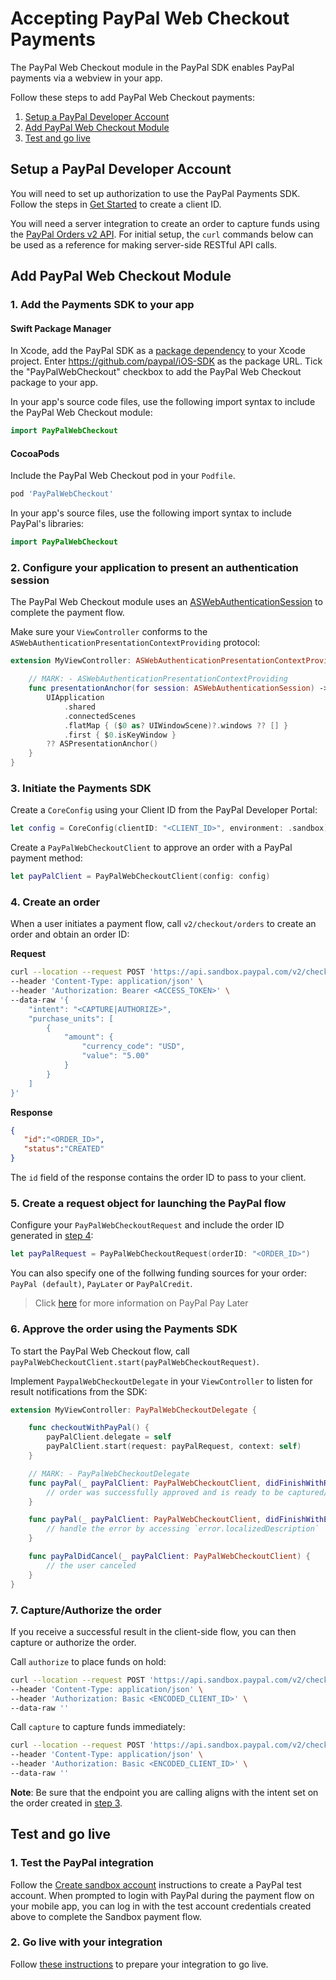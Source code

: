 # Accepting PayPal Web Checkout Payments

The PayPal Web Checkout module in the PayPal SDK enables PayPal payments via a webview in your app.

Follow these steps to add PayPal Web Checkout payments:

1. [Setup a PayPal Developer Account](#setup-a-paypal-developer-account)
1. [Add PayPal Web Checkout Module](#add-paypal-web-checkout-module)
1. [Test and go live](#test-and-go-live)

## Setup a PayPal Developer Account

You will need to set up authorization to use the PayPal Payments SDK. 
Follow the steps in [Get Started](https://developer.paypal.com/api/rest/#link-getstarted) to create a client ID. 

You will need a server integration to create an order to capture funds using the [PayPal Orders v2 API](https://developer.paypal.com/docs/api/orders/v2). 
For initial setup, the `curl` commands below can be used as a reference for making server-side RESTful API calls.

## Add PayPal Web Checkout Module

### 1. Add the Payments SDK  to your app

#### Swift Package Manager

In Xcode, add the PayPal SDK as a [package dependency](https://developer.apple.com/documentation/swift_packages/adding_package_dependencies_to_your_app) to your Xcode project. Enter https://github.com/paypal/iOS-SDK as the package URL. Tick the "PayPalWebCheckout" checkbox to add the PayPal Web Checkout package to your app.

In your app's source code files, use the following import syntax to include the PayPal Web Checkout module:

```swift
import PayPalWebCheckout
```

#### CocoaPods

Include the PayPal Web Checkout pod in your `Podfile`.

```ruby
pod 'PayPalWebCheckout'
```

In your app's source files, use the following import syntax to include PayPal's libraries:

```swift
import PayPalWebCheckout
```

### 2. Configure your application to present an authentication session

The PayPal Web Checkout module uses an [ASWebAuthenticationSession](https://developer.apple.com/documentation/authenticationservices/aswebauthenticationsession) to complete the payment flow.

Make sure your `ViewController` conforms to the `ASWebAuthenticationPresentationContextProviding` protocol:

```swift
extension MyViewController: ASWebAuthenticationPresentationContextProviding {

    // MARK: - ASWebAuthenticationPresentationContextProviding
    func presentationAnchor(for session: ASWebAuthenticationSession) -> ASPresentationAnchor {
        UIApplication
            .shared
            .connectedScenes
            .flatMap { ($0 as? UIWindowScene)?.windows ?? [] }
            .first { $0.isKeyWindow }
        ?? ASPresentationAnchor()
    }
}
```

### 3. Initiate the Payments SDK

Create a `CoreConfig` using your Client ID from the PayPal Developer Portal:

```swift
let config = CoreConfig(clientID: "<CLIENT_ID>", environment: .sandbox)
```

Create a `PayPalWebCheckoutClient` to approve an order with a PayPal payment method:

```swift
let payPalClient = PayPalWebCheckoutClient(config: config)
```

### 4. Create an order


When a user initiates a payment flow, call `v2/checkout/orders` to create an order and obtain an order ID:

**Request**
```bash
curl --location --request POST 'https://api.sandbox.paypal.com/v2/checkout/orders/' \
--header 'Content-Type: application/json' \
--header 'Authorization: Bearer <ACCESS_TOKEN>' \
--data-raw '{
    "intent": "<CAPTURE|AUTHORIZE>",
    "purchase_units": [
        {
            "amount": {
                "currency_code": "USD",
                "value": "5.00"
            }
        }
    ]
}'
```

**Response**
```json
{
   "id":"<ORDER_ID>",
   "status":"CREATED"
}
```

The `id` field of the response contains the order ID to pass to your client.

### 5. Create a request object for launching the PayPal flow

Configure your `PayPalWebCheckoutRequest` and include the order ID generated in [step 4](#4-create-an-order):

```swift
let payPalRequest = PayPalWebCheckoutRequest(orderID: "<ORDER_ID>")
```

You can also specify one of the follwing funding sources for your order: `PayPal (default)`, `PayLater` or `PayPalCredit`.
> Click [here](https://developer.paypal.com/docs/checkout/pay-later/us/) for more information on PayPal Pay Later

### 6. Approve the order using the Payments SDK

To start the PayPal Web Checkout flow, call `payPalWebCheckoutClient.start(payPalWebCheckoutRequest)`.

Implement `PaypalWebCheckoutDelegate` in your `ViewController` to listen for result notifications from the SDK:

```swift
extension MyViewController: PayPalWebCheckoutDelegate {

    func checkoutWithPayPal() {
        payPalClient.delegate = self
        payPalClient.start(request: payPalRequest, context: self)
    }

    // MARK: - PayPalWebCheckoutDelegate
    func payPal(_ payPalClient: PayPalWebCheckoutClient, didFinishWithResult result: PayPalWebCheckoutResult) {
        // order was successfully approved and is ready to be captured/authorized (see step 7)
    }

    func payPal(_ payPalClient: PayPalWebCheckoutClient, didFinishWithError error: CoreSDKError) {
        // handle the error by accessing `error.localizedDescription`
    }

    func payPalDidCancel(_ payPalClient: PayPalWebCheckoutClient) {
        // the user canceled
    }
}
```

### 7. Capture/Authorize the order

If you receive a successful result in the client-side flow, you can then capture or authorize the order. 

Call `authorize` to place funds on hold:

```bash
curl --location --request POST 'https://api.sandbox.paypal.com/v2/checkout/orders/<ORDER_ID>/authorize' \
--header 'Content-Type: application/json' \
--header 'Authorization: Basic <ENCODED_CLIENT_ID>' \
--data-raw ''
```

Call `capture` to capture funds immediately:

```bash
curl --location --request POST 'https://api.sandbox.paypal.com/v2/checkout/orders/<ORDER_ID>/capture' \
--header 'Content-Type: application/json' \
--header 'Authorization: Basic <ENCODED_CLIENT_ID>' \
--data-raw ''
```

**Note**: Be sure that the endpoint you are calling aligns with the intent set on the order created in [step 3](#3-initiate-the-payments-sdk).

## Test and go live

### 1. Test the PayPal integration

Follow the [Create sandbox account](https://developer.paypal.com/api/rest/#link-createsandboxaccounts) instructions to create a PayPal test account.
When prompted to login with PayPal during the payment flow on your mobile app, you can log in with the test account credentials created above to complete the Sandbox payment flow. 

### 2. Go live with your integration

Follow [these instructions](https://developer.paypal.com/api/rest/production/) to prepare your integration to go live.

